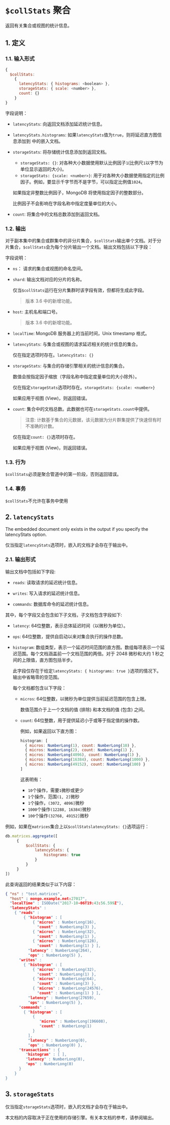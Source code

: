 # `$collStats` 聚合

返回有关集合或视图的统计信息。

## 1. 定义

### 1.1. 输入形式

```javascript
{
  $collStats:
    {
      latencyStats: { histograms: <boolean> },
      storageStats: { scale: <number> },
      count: {}
    }
}
```

字段说明：

- `latencyStats`: 向返回文档添加延迟统计信息。

- `latencyStats.histograms`: 如果`latencyStats`值为`true`，则将延迟直方图信息添加到 中的嵌入文档。

- `storageStats`: 将存储统计信息添加到返回文档。
    - `storageStats: {}`: 对各种大小数据使用默认比例因子`1`(比例尺`1`以字节为单位显示返回的大小)。
    - `storageStats: {scale: <number>}`: 用于对各种大小数据使用指定的比例因子。例如，要显示千字节而不是字节，可以指定比例值`1024`。
    
    如果指定非整数比例因子，MongoDB 将使用指定因子的整数部分。
    
    比例因子不会影响在字段名称中指定度量单位的大小。

- `count`: 将集合中的文档总数添加到返回文档。


### 1.2. 输出

对于副本集中的集合或群集中的非分片集合，`$collStats`输出单个文档。对于分片集合，`$collStats`会为每个分片输出一个文档。输出文档包括以下字段：

字段说明：

- `ns`： 请求的集合或视图的命名空间。
- `shard`: 输出文档对应的分片的名称。
    
    仅当`$collStats`运行在分片集群时该字段有效，但都将生成此字段。

    > 版本 3.6 中的新增功能。

- `host`: 主机名和端口号。

    > 版本 3.6 中的新增功能。

- `localTime`: MongoDB 服务器上的当前时间，Unix timestamp 格式。

- `latencyStats`: 与集合或视图的请求延迟相关的统计信息的集合。

    仅在指定选项时存在。`latencyStats: {}`

- `storageStats`: 与集合的存储引擎相关的统计信息的集合。

    数值会按指定因子缩放（字段名称中指定度量单位的大小除外）。

    仅在指定`storageStats`选项时存在。`storageStats: {scale: <number>}`

    如果应用于视图 (View)，则返回错误。

- `count`: 集合中的文档总数。此数据也可在`storageStats.count`中提供。

    > 注意: 计数基于集合的元数据，该元数据为分片群集提供了快速但有时不准确的计数。
    
    仅在指定`count: {}`选项时存在。
    
    如果应用于视图 (View)，则返回错误。
    

### 1.3. 行为

`$collStats`必须是聚合管道中的第一阶段，否则返回错误。


### 1.4. 事务

`$collStats`不允许在事务中使用


## 2. `latencyStats`

The  embedded document only exists in the output if you specify the latencyStats option.

仅当指定`latencyStats`选项时，嵌入的文档才会存在于输出中。


### 2.1. 输出形式

输出文档中包括如下字段:

- `reads`: 读取请求的延迟统计信息。

- `writes`: 写入请求的延迟统计信息。

- `commands`: 数据库命令的延迟统计信息。

其中，每个字段又会包含如下子文档，子文档包含字段如下:

- `latency`: 64位整数，表示总体延迟时间（以微秒为单位）。

- `ops`: 64位整数，提供自启动以来对集合执行的操作总数。

- `histogram`: 数组类型，表示一个延迟时间范围的直方图。数组每项表示一个延迟范围。每个文档涵盖前一个文档范围的两倍。对于 2048 微秒和大约 1 秒之间的上限值，直方图包括半步。

    此字段仅存在于给定`latencyStats: { histograms: true }`选项的情况下。输出中省略零的空范围。
    
    每个文档都包含以下字段：
    
    - `micros`: 64位整数，以微秒为单位提供当前延迟范围的包含上限。
    
        数值范围介于上一个文档的值 (排除) 和本文档的值 (包含) 之间。
        
    - `count`: 64位整数，用于提供延迟小于或等于指定值的操作数。
    
        例如，如果返回以下直方图：
        
        ```javascript
        histogram: [
          { micros: NumberLong(1), count: NumberLong(10) },
          { micros: NumberLong(2), count: NumberLong(1) },
          { micros: NumberLong(4096), count: NumberLong(1) },
          { micros: NumberLong(16384), count: NumberLong(1000) },
          { micros: NumberLong(49152), count: NumberLong(100) }
        ]
        ```
        
        这表明有：
        
        - `10`个操作，需要`1`微秒或更少
        - `1`个操作，范围`(1, 2]`微秒
        - `1`个操作，`(3072, 4096]`微秒
        - `1000`个操作`(12288, 16384]`微秒
        - `100`个操作`(32768, 49152]`微秒
 
 
例如，如果在`matrices`集合上以`$collStatslatencyStats: {}`选项运行：
 
```javascript
db.matrices.aggregate([ 
     {
         $collStats: {
             latencyStats: { 
                 histograms: true 
             }
         }
     }
])
```
 
此查询返回的结果类似于以下内容：

```json
{ "ns" : "test.matrices",
  "host" : mongo.example.net:27017",
  "localTime" : ISODate("2017-10-06T19:43:56.599Z"),
  "latencyStats" :
    { "reads" :
        { "histogram" : [
            { "micros" : NumberLong(16),
              "count" : NumberLong(3) },
            { "micros" : NumberLong(32),
              "count" : NumberLong(1) },
            { "micros" : NumberLong(128),
              "count" : NumberLong(1) } ],
          "latency" : NumberLong(264),
          "ops" : NumberLong(5) },
      "writes" :
        { "histogram" : [
            { "micros" : NumberLong(32),
              "count" : NumberLong(1) },
            { "micros" : NumberLong(64),
              "count" : NumberLong(3) },
            { "micros" : NumberLong(24576),
              "count" : NumberLong(1) } ],
          "latency" : NumberLong(27659),
          "ops" : NumberLong(5) },
      "commands" :
        { "histogram" : [
            {
               "micros" : NumberLong(196608),
               "count" : NumberLong(1)
            }
          ],
          "latency" : NumberLong(0),
          "ops" : NumberLong(0) },
      "transactions" : {
         "histogram" : [ ],
         "latency" : NumberLong(0),
         "ops" : NumberLong(0)
      }
    }
}
```

## 3. `storageStats`

仅当指定`storageStats`选项时，嵌入的文档才会存在于输出中。

本文档的内容取决于正在使用的存储引擎。有关本文档的参考，请参阅输出。